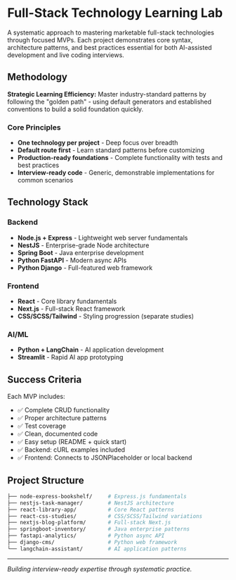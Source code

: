 # Full-Stack Technology Learning Lab

A systematic approach to mastering marketable full-stack technologies through focused MVPs. Each project demonstrates core syntax, architecture patterns, and best practices essential for both AI-assisted development and live coding interviews.

## Methodology

**Strategic Learning Efficiency:** Master industry-standard patterns by following the "golden path" - using default generators and established conventions to build a solid foundation quickly.

### Core Principles

- **One technology per project** - Deep focus over breadth
- **Default route first** - Learn standard patterns before customizing
- **Production-ready foundations** - Complete functionality with tests and best practices
- **Interview-ready code** - Generic, demonstrable implementations for common scenarios

## Technology Stack

### Backend

- **Node.js + Express** - Lightweight web server fundamentals
- **NestJS** - Enterprise-grade Node architecture
- **Spring Boot** - Java enterprise development
- **Python FastAPI** - Modern async APIs
- **Python Django** - Full-featured web framework

### Frontend

- **React** - Core library fundamentals
- **Next.js** - Full-stack React framework
- **CSS/SCSS/Tailwind** - Styling progression (separate studies)

### AI/ML

- **Python + LangChain** - AI application development
- **Streamlit** - Rapid AI app prototyping

## Success Criteria

Each MVP includes:

- ✅ Complete CRUD functionality
- ✅ Proper architecture patterns
- ✅ Test coverage
- ✅ Clean, documented code
- ✅ Easy setup (README + quick start)
- ✅ Backend: cURL examples included
- ✅ Frontend: Connects to JSONPlaceholder or local backend

## Project Structure

```bash
├── node-express-bookshelf/     # Express.js fundamentals
├── nestjs-task-manager/        # NestJS architecture
├── react-library-app/          # Core React patterns
├── react-css-studies/          # CSS/SCSS/Tailwind variations
├── nextjs-blog-platform/       # Full-stack Next.js
├── springboot-inventory/       # Java enterprise patterns
├── fastapi-analytics/          # Python async API
├── django-cms/                 # Python web framework
└── langchain-assistant/        # AI application patterns
```

---

*Building interview-ready expertise through systematic practice.*
